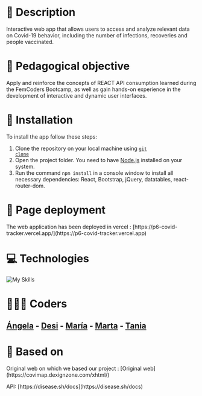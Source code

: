 # 🧾 Description
<p>Interactive web app that allows users to access and analyze relevant data on Covid-19 behavior, including the number of infections, recoveries and people vaccinated.</p>

# 🍎 Pedagogical objective
<p>Apply and reinforce the concepts of REACT API consumption learned during the FemCoders Bootcamp, as well as gain hands-on experience in the development of interactive and dynamic user interfaces.</p> 

# 🔧 Installation
To install the app follow these steps:
 1. Clone the repository on your local machine using <code>[git clone](https://docs.github.com/en/repositories/creating-and-managing-repositories/cloning-a-repository)</code> 
 2. Open the project folder.  You need to have [Node.js](https://nodejs.org/en/download) installed on your system.
 3. Run the command  `npm install` in a console window to install all necessary dependencies: React, Bootstrap, jQuery, datatables, react-router-dom.

# 🚀 Page deployment
<p>The web application has been deployed in vercel : [https://p6-covid-tracker.vercel.app/](https://p6-covid-tracker.vercel.app)</p>

# 💻 Technologies
![My Skills](https://skillicons.dev/icons?i=html,css,js,jquery,git,react,figma,github,nodejs,vite,bootstrap,discord,)

# 🧙🏻‍♀️ Coders
## [Ángela](https://https://github.com/Kalypso89)  - [Desi](https://github.com/DevDesiree)  - [María](https://github.com/maicaocaa)  - [Marta](https://github.com/martanuan)  - [Tania](https://github.com/Tania-Serrulla)

# 📝 Based on
<p>Original web on which we based our project : [Original web](https://covimap.dexignzone.com/xhtml/) </p>
<p>API:  [https://disease.sh/docs](https://disease.sh/docs)</p>